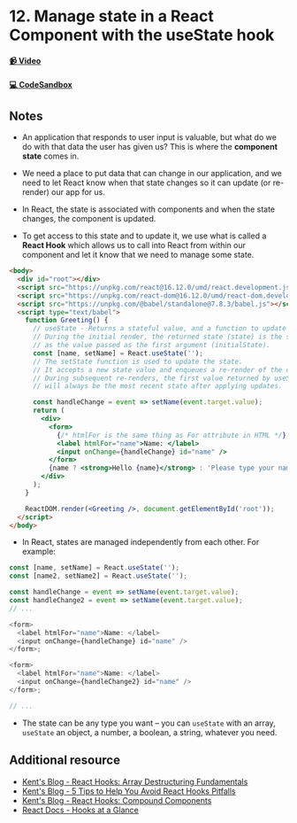 # 12. Manage state in a React Component with the useState hook

#### [📹 Video](https://egghead.io/lessons/react-v2-12-manage-state-in-a-react-component-with-the-usestate-hook?pl=a-beginners-guide-to-react-v2-6c4d)

#### [💻 CodeSandbox](https://codesandbox.io/s/github/kentcdodds/beginners-guide-to-react/tree/codesandbox/12-state?from-embed)

## Notes

- An application that responds to user input is valuable, but what do we do with that data the user has given us? This is where the **component state** comes in.

- We need a place to put data that can change in our application, and we need to let React know when that state changes so it can update (or re-render) our app for us.

- In React, the state is associated with components and when the state changes, the component is updated.

- To get access to this state and to update it, we use what is called a **React Hook** which allows us to call into React from within our component and let it know that we need to manage some state.

```html
<body>
  <div id="root"></div>
  <script src="https://unpkg.com/react@16.12.0/umd/react.development.js"></script>
  <script src="https://unpkg.com/react-dom@16.12.0/umd/react-dom.development.js"></script>
  <script src="https://unpkg.com/@babel/standalone@7.8.3/babel.js"></script>
  <script type="text/babel">
    function Greeting() {
      // useState - Returns a stateful value, and a function to update it.
      // During the initial render, the returned state (state) is the same
      // as the value passed as the first argument (initialState).
      const [name, setName] = React.useState('');
      // The setState function is used to update the state.
      // It accepts a new state value and enqueues a re-render of the component.
      // During subsequent re-renders, the first value returned by useState
      // will always be the most recent state after applying updates.

      const handleChange = event => setName(event.target.value);
      return (
        <div>
          <form>
            {/* htmlFor is the same thing as For attribute in HTML */}
            <label htmlFor="name">Name: </label>
            <input onChange={handleChange} id="name" />
          </form>
          {name ? <strong>Hello {name}</strong> : 'Please type your name'}
        </div>
      );
    }

    ReactDOM.render(<Greeting />, document.getElementById('root'));
  </script>
</body>
```

- In React, states are managed independently from each other. For example:

```js
const [name, setName] = React.useState('');
const [name2, setName2] = React.useState('');

const handleChange = event => setName(event.target.value);
const handleChange2 = event => setName(event.target.value);
// ...

<form>
  <label htmlFor="name">Name: </label>
  <input onChange={handleChange} id="name" />
</form>;

<form>
  <label htmlFor="name">Name: </label>
  <input onChange={handleChange2} id="name" />
</form>;

// ...
```

- The state can be any type you want – you can `useState` with an array, `useState` an object, a number, a boolean, a string, whatever you need.

## Additional resource

- [Kent's Blog - React Hooks: Array Destructuring Fundamentals](https://kentcdodds.com/blog/react-hooks-array-destructuring-fundamentals)
- [Kent's Blog - 5 Tips to Help You Avoid React Hooks Pitfalls](https://kentcdodds.com/blog/react-hooks-pitfalls)
- [Kent's Blog - React Hooks: Compound Components](https://kentcdodds.com/blog/compound-components-with-react-hooks)
- [React Docs - Hooks at a Glance](https://reactjs.org/docs/hooks-overview.html)
